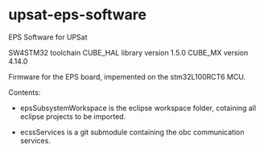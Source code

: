 # upsat-eps-software
EPS Software for UPSat

SW4STM32 toolchain
CUBE_HAL library version 1.5.0
CUBE_MX version 4.14.0

Firmware for the EPS board, impemented on the stm32L100RCT6 MCU.

Contents:

 - epsSubsystemWorkspace is the eclipse workspace folder, cotaining all eclipse projects to be imported.
 
 - ecssServices is a git submodule containing the obc communication services. 




